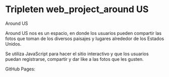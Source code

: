 # Tripleten web_project_around US

Around US

Around US nos es un espacio, en donde los usuarios pueden compartir las fotos que toman de los diversos paisajes y lugares alrededor de los Estados Unidos.

Se utiliza JavaScript para hacer el sitio interactivo y que los usuarios puedan registrarse, compartir y dar like a las fotos que les gusten.

GitHub Pages:
